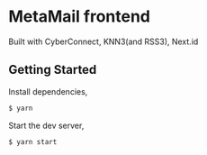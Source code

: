 # MetaMail frontend

Built with CyberConnect, KNN3(and RSS3), Next.id

## Getting Started

Install dependencies,

```bash
$ yarn
```

Start the dev server,

```bash
$ yarn start
```
